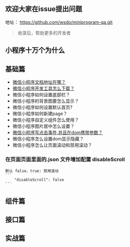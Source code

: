 
## 欢迎大家在issue提出问题
地址： https://github.com/wsdo/miniprogram-qa.git 
> 收录后，帮助更多的开发者

## 小程序十万个为什么
## 基础篇
* [微信小程序文档地址在哪？](./guide/微信小程序文档地址在哪？.md)
* [微信小程序开发工具怎么下载？](./guide/微信小程序开发工具怎么下载？.md)
* 微信小程序如何设置底部栏？
* 微信小程序的背景图要怎么显示？
* 微信小程序如何设置默认首页?
* 微信小程序如何新建page？
* 微信小程序自定义组件怎么使用？
* 微信小程序图片居中怎么设置？
* [微信小程序写点击事件,并且在dom携带参数？](./guide/微信小程序写点击事件,并且在dom携带参数？.md)
* 微信小程序怎么设置dom显示隐藏？
* 微信小程序怎么让页面滚动和禁用滚动？

### 在页面页面里面的.json 文件增加配置 disableScroll
    默认 false，true: 禁用滚动
    ```
        "disableScroll": false
    ```

## 组件篇
## 接口篇
## 实战篇